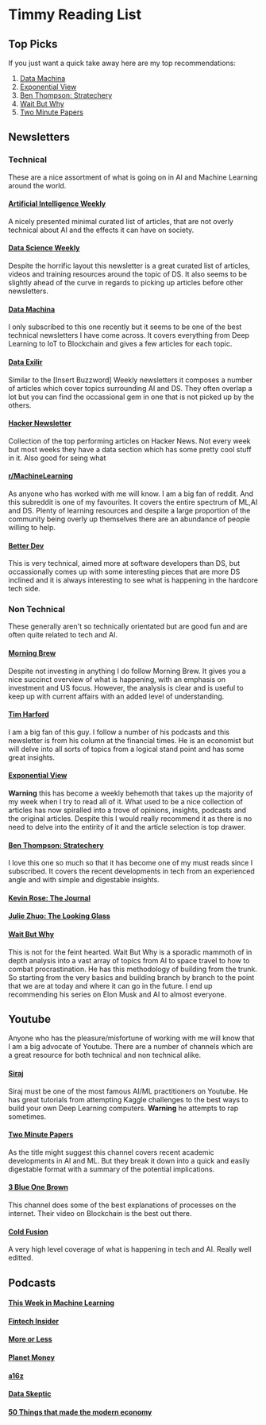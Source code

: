 ##

# Timmy Reading List

## Top Picks
If you just want a quick take away here are my top recommendations:
1. [Data Machina](https://www.getrevue.co/profile/datamachina)
2. [Exponential View](http://www.exponentialview.co/)
3. [Ben Thompson: Stratechery](https://stratechery.com/)
4. [Wait But Why](https://waitbutwhy.com/)
5. [Two Minute Papers](https://www.youtube.com/user/keeroyz)

## Newsletters

### Technical
These are a nice assortment of what is going on in AI and Machine Learning around the world. 

#### [Artificial Intelligence Weekly](http://aiweekly.co)
A nicely presented minimal curated list of articles, that are not overly technical about AI and the effects it can have on society.

#### [Data Science Weekly](https://us3.campaign-archive.com/home/?u=71a2b2a38789d4d25b738462f&id=b63d6b814f)
Despite the horrific layout this newsletter is a great curated list of articles, videos and training resources around the topic of DS. It also seems to be slightly ahead of the curve in regards to picking up articles before other newsletters.

#### [Data Machina](https://www.getrevue.co/profile/datamachina)
I only subscribed to this one recently but it seems to be one of the best technical newsletters I have come across. It covers everything from Deep Learning to IoT to Blockchain and gives a few articles for each topic.

#### [Data Exilir](https://dataelixir.com/)
Similar to the [Insert Buzzword] Weekly newsletters it composes a number of articles which cover topics surrounding AI and DS. They often overlap a lot but you can find the occassional gem in one that is not picked up by the others.

#### [Hacker Newsletter](https://www.hackernewsletter.com/)
Collection of the top performing articles on Hacker News. Not every week but most weeks they have a data section which has some pretty cool stuff in it. Also good for seing what 

#### [r/MachineLearning](https://www.reddit.com/r/machinelearning)
As anyone who has worked with me will know. I am a big fan of reddit. And this subreddit is one of my favourites. It covers the entire spectrum of ML,AI and DS. Plenty of learning resources and despite a large proportion of the community being overly up themselves there are an abundance of people willing to help.

#### [Better Dev](https://betterdev.link/)
This is very technical, aimed more at software developers than DS, but occassionally comes up with some interesting pieces that are more DS inclined and it is always interesting to see what is happening in the hardcore tech side.

### Non Technical
These generally aren't so technically orientated but are good fun and are often quite related to tech and AI.

#### [Morning Brew](morningbrew.com/?kid=9f4cf9)
Despite not investing in anything I do follow Morning Brew. It gives you a nice succinct overview of what is happening, with an emphasis on investment and US focus. However, the analysis is clear and is useful to keep up with current affairs with an added level of understanding. 

#### [Tim Harford](http://timharford.com/)
I am a big fan of this guy. I follow a number of his podcasts and this newsletter is from his column at the financial times. He is an economist but will delve into all sorts of topics from a logical stand point and has some great insights.

#### [Exponential View](http://www.exponentialview.co/)
__Warning__ this has become a weekly behemoth that takes up the majority of my week when I try to read all of it. What used to be a nice collection of articles has now spiralled into a trove of opinions, insights, podcasts and the original articles. Despite this I would really recommend it as there is no need to delve into the entirity of it and the article selection is top drawer.

#### [Ben Thompson: Stratechery](https://stratechery.com/)
I love this one so much so that it has become one of my must reads since I subscribed. It covers the recent developments in tech from an experienced angle and with simple and digestable insights.

#### [Kevin Rose: The Journal](https://www.kevinrose.com/newsletter)

#### [Julie Zhuo: The Looking Glass](http://juliezhuo.com/design/mailinglist.html)

#### [Wait But Why](https://waitbutwhy.com/)
This is not for the feint hearted. Wait But Why is a sporadic mammoth of in depth analysis into a vast array of topics from AI to space travel to how to combat procrastination. He has this methodology of building from the trunk. So starting from the very basics and building branch by branch to the point that we are at today and where it can go in the future. I end up recommending his series on Elon Musk and AI to almost everyone. 

## Youtube
Anyone who has the pleasure/misfortune of working with me will know that I am a big advocate of Youtube. There are a number of channels which are a great resource for both technical and non technical alike.

#### [Siraj](https://www.youtube.com/channel/UCWN3xxRkmTPmbKwht9FuE5A)
Siraj must be one of the most famous AI/ML practitioners on Youtube. He has great tutorials from attempting Kaggle challenges to the best ways to build your own Deep Learning computers. __Warning__ he attempts to rap sometimes.

#### [Two Minute Papers](https://www.youtube.com/user/keeroyz)
As the title might suggest this channel covers recent academic developments in AI and ML. But they break it down into a quick and easily digestable format with a summary of the potential implications.

#### [3 Blue One Brown](https://www.youtube.com/channel/UCYO_jab_esuFRV4b17AJtAw)
This channel does some of the best explanations of processes on the internet. Their video on Blockchain is the best out there.

#### [Cold Fusion](https://www.youtube.com/user/coldfustion)
A very high level coverage of what is happening in tech and AI. Really well editted.

## Podcasts

#### [This Week in Machine Learning](https://twimlai.com)
#### [Fintech Insider](https://11fs.com/insights/fintech-insider/)
#### [More or Less](https://www.bbc.co.uk/programmes/p02nrss1/episodes/downloads)
#### [Planet Money](https://www.npr.org/podcasts/510289/planet-money)
#### [a16z](https://overcast.fm/+BlzH6ELFk?utm_campaign=Machine%2BLearning%2BWeekly&utm_medium=email&utm_source=Machine_Learning_Weekly_24)
#### [Data Skeptic](https://dataskeptic.com/podcast)
#### [50 Things that made the modern economy](https://www.bbc.co.uk/programmes/p04b1g3c/episodes/downloads)